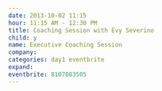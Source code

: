 ```yaml
---
date: 2013-10-02 11:15
hour: 11:15 AM - 12:30 PM
title: Coaching Session with Evy Severino
child: y
name: Executive Coaching Session
company: 
categories: day1 eventbrite
expand: 
eventbrite: 8107083505
---
```

